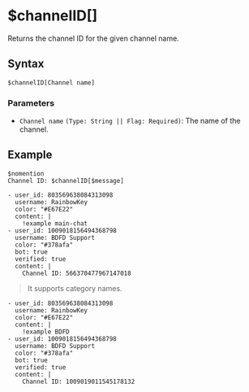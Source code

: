 # $channelID[]
Returns the channel ID for the given channel name.

## Syntax
```
$channelID[Channel name]
```

### Parameters
- `Channel name` `(Type: String || Flag: Required)`: The name of the channel.

## Example
```
$nomention
Channel ID: $channelID[$message]
```

``` discord yaml
- user_id: 803569638084313098
  username: RainbowKey
  color: "#E67E22"
  content: |
    !example main-chat
- user_id: 1009018156494368798
  username: BDFD Support
  color: "#378afa"
  bot: true
  verified: true
  content: |
    Channel ID: 566370477967147018
```

> It supports category names.

``` discord yaml
- user_id: 803569638084313098
  username: RainbowKey
  color: "#E67E22"
  content: |
    !example BDFD
- user_id: 1009018156494368798
  username: BDFD Support
  color: "#378afa"
  bot: true
  verified: true
  content: |
    Channel ID: 1009019011545178132
```
